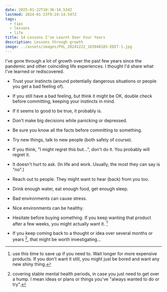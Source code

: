 ```yaml
---
date: 2025-01-22T10:36:14.534Z
lastmod: 2024-01-23T9:24:14.547Z
tags:
  - tips
  - lessons
  - life
title: 14 Lessons I've Learnt Over Four Years
description: Lessons through growth
image: ../assets/images/PXL_20241222_103948185-EDIT-1.jpg
---
```


I've gone through a lot of growth over the past few years since the pandemic and other coinciding life experiences. I thought I'd share what I've learned or rediscovered.


* Trust your instincts (around potentially dangerous situations or people you get a bad feeling of).

* If you still have a bad feeling, but think it might be OK, double check before committing, keeping your instincts in mind.

* If it seems to good to be true, it probably is.

* Don't make big decisions while panicking or depressed.

* Be sure you know all the facts before committing to something.

* Try new things, talk to new people (both safely of course).

* If you think, "I might regret this but...", don't do it. You probably will regret it. 

* It doesn't hurt to ask. (In life and work. Usually, the most they can say is "no".)

* Reach out to people. They might want to hear (back) from you too.

* Drink enough water, eat enough food, get enough sleep.

* Bad environments can cause stress.

* Nice environments can be healthy. 

* Hesitate before buying something. If you keep wanting that product after a few weeks, you might actually want it. [^1]

* If you keep coming back to a thought or idea over several months or years [^2], that might be worth investigating…

[^1]: use this time to save up if you need to. Wait longer for more expensive products. If you don't want it still, you might just be bored and want any new shiny thing.

[^2]: covering stable mental health periods, in case you just need to get over a hump. I mean ideas or plans or things you've "always wanted to do or try".